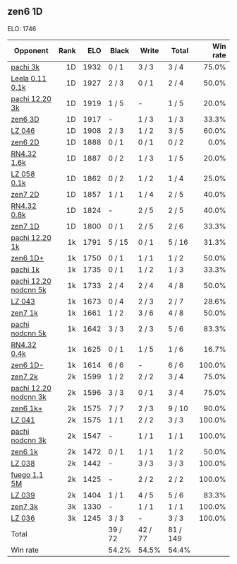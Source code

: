 ## zen6 1D ##

ELO: 1746

Opponent | Rank | ELO | Black | Write | Total | Win rate
---------|-----:|----:|-------|-------|-------|-------:
[pachi 3k](pachi%203k.md) | 1D | 1932 | 0 / 1 | 3 / 3 | 3 / 4 | 75.0%
[Leela 0.11 0.1k](Leela%200.11%200.1k.md) | 1D | 1927 | 2 / 3 | 0 / 1 | 2 / 4 | 50.0%
[pachi 12.20 3k](pachi%2012.20%203k.md) | 1D | 1919 | 1 / 5 | - | 1 / 5 | 20.0%
[zen6 3D](zen6%203D.md) | 1D | 1917 | - | 1 / 3 | 1 / 3 | 33.3%
[LZ 046](LZ%20046.md) | 1D | 1908 | 2 / 3 | 1 / 2 | 3 / 5 | 60.0%
[zen6 2D](zen6%202D.md) | 1D | 1888 | 0 / 1 | 0 / 1 | 0 / 2 | 0.0%
[RN4.32 1.6k](RN4.32%201.6k.md) | 1D | 1887 | 0 / 2 | 1 / 3 | 1 / 5 | 20.0%
[LZ 058 0.1k](LZ%20058%200.1k.md) | 1D | 1862 | 0 / 2 | 1 / 2 | 1 / 4 | 25.0%
[zen7 2D](zen7%202D.md) | 1D | 1857 | 1 / 1 | 1 / 4 | 2 / 5 | 40.0%
[RN4.32 0.8k](RN4.32%200.8k.md) | 1D | 1824 | - | 2 / 5 | 2 / 5 | 40.0%
[zen7 1D](zen7%201D.md) | 1D | 1800 | 0 / 1 | 2 / 5 | 2 / 6 | 33.3%
[pachi 12.20 1k](pachi%2012.20%201k.md) | 1k | 1791 | 5 / 15 | 0 / 1 | 5 / 16 | 31.3%
[zen6 1D+](zen6%201D+.md) | 1k | 1750 | 0 / 1 | 1 / 1 | 1 / 2 | 50.0%
[pachi 1k](pachi%201k.md) | 1k | 1735 | 0 / 1 | 1 / 2 | 1 / 3 | 33.3%
[pachi 12.20 nodcnn 5k](pachi%2012.20%20nodcnn%205k.md) | 1k | 1733 | 2 / 4 | 2 / 4 | 4 / 8 | 50.0%
[LZ 043](LZ%20043.md) | 1k | 1673 | 0 / 4 | 2 / 3 | 2 / 7 | 28.6%
[zen7 1k](zen7%201k.md) | 1k | 1661 | 1 / 2 | 3 / 6 | 4 / 8 | 50.0%
[pachi nodcnn 5k](pachi%20nodcnn%205k.md) | 1k | 1642 | 3 / 3 | 2 / 3 | 5 / 6 | 83.3%
[RN4.32 0.4k](RN4.32%200.4k.md) | 1k | 1625 | 0 / 1 | 1 / 5 | 1 / 6 | 16.7%
[zen6 1D-](zen6%201D-.md) | 1k | 1614 | 6 / 6 | - | 6 / 6 | 100.0%
[zen7 2k](zen7%202k.md) | 2k | 1599 | 1 / 2 | 2 / 2 | 3 / 4 | 75.0%
[pachi 12.20 nodcnn 3k](pachi%2012.20%20nodcnn%203k.md) | 2k | 1596 | 3 / 3 | 0 / 1 | 3 / 4 | 75.0%
[zen6 1k+](zen6%201k+.md) | 2k | 1575 | 7 / 7 | 2 / 3 | 9 / 10 | 90.0%
[LZ 041](LZ%20041.md) | 2k | 1575 | 1 / 1 | 2 / 2 | 3 / 3 | 100.0%
[pachi nodcnn 3k](pachi%20nodcnn%203k.md) | 2k | 1547 | - | 1 / 1 | 1 / 1 | 100.0%
[zen6 1k](zen6%201k.md) | 2k | 1472 | 0 / 1 | 1 / 1 | 1 / 2 | 50.0%
[LZ 038](LZ%20038.md) | 2k | 1442 | - | 3 / 3 | 3 / 3 | 100.0%
[fuego 1.1 5M](fuego%201.1%205M.md) | 2k | 1425 | - | 2 / 2 | 2 / 2 | 100.0%
[LZ 039](LZ%20039.md) | 2k | 1404 | 1 / 1 | 4 / 5 | 5 / 6 | 83.3%
[zen7 3k](zen7%203k.md) | 3k | 1330 | - | 1 / 1 | 1 / 1 | 100.0%
[LZ 036](LZ%20036.md) | 3k | 1245 | 3 / 3 | - | 3 / 3 | 100.0%
Total | | | 39 / 72 | 42 / 77 | 81 / 149 | 
Win rate| | | 54.2% | 54.5% | 54.4% | 

